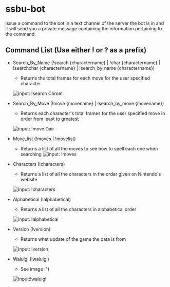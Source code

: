 # ssbu-bot
Issue a command to the bot in a text channel of the server the bot is in and it will send you a private message containing the information pertaining to the command.

## Command List (Use either ! or ? as a prefix)

  * Search_By_Name (!search {charactername} | !char {charactername} | !searchchar {charactername} | !search_by_name {charactername})
	  - Returns the total frames for each move for the user specified character
    
    ![input: !search Chrom](https://i.gyazo.com/87ed7b3951ca067ce7a0aa6f831e20fb.png)
  
  * Search_By_Move (!move {movename} | !search_by_move {movename})
	  - Returns each character's total frames for the user specified move in order from least to greatest
    
    ![input: !move Dair](https://i.gyazo.com/a05a0c5cb3b69090d69ca2b1fac64e96.png)
  
  * Move_list (!moves | !movelist)
	  - Returns a list of all the moves to see how to spell each one when searching
    ![input: !moves](https://i.gyazo.com/44f5a031efb30818956e2df01636b27c.png)
  
  * Characters (!characters)
	  - Returns a list of all the characters in the order given on Nintendo's website
    
    ![input: !characters](https://i.gyazo.com/1c3e16c26a9fd4cd536378f8d2765119.png)
  
  * Alphabetical (!alphabetical)
	  - Returns a list of all the characters in alphabetical order
    
    ![input: !alphabetical](https://i.gyazo.com/f25fcc838fc7f0f46a928cff1b1df468.png)
  
  * Version (!version)
	  - Returns what update of the game the data is from
    
    ![input: !version](https://i.gyazo.com/c9ce35f85bf5e47b4672c9bbd4826568.png)
  
  * Waluigi (!waluigi)
	  - See image :^)
    
    ![input:!waluigi](https://i.gyazo.com/9191a3fa53e9978f5573186483e3a38c.png)
